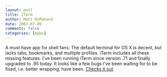 ```yaml
---
layout: post
title: iTerm
author: Matt McMahand
date: 2007-07-09
comments: false
categories: [Apps]
---
```


A must have app for shell fans. The default terminal for OS X is decent, but lacks tabs, bookmarks, and multiple profiles. iTerm includes all these missing features. I've been running iTerm since version .71 and finally upgraded to .95 today. It looks like a few bugs I've been waiting for to be fixed, i.e. better wrapping, have been. [Checks it out](http://iterm.sourceforge.net).
